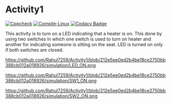 # Activity1
[![Cppcheck](https://github.com/Rahul7259/Activity1/actions/workflows/code.yml/badge.svg)](https://github.com/Rahul7259/Activity1/actions/workflows/code.yml)
[![Compile-Linux](https://github.com/Rahul7259/Activity1/actions/workflows/compile.yml/badge.svg)](https://github.com/Rahul7259/Activity1/actions/workflows/compile.yml)
[![Codacy Badge](https://app.codacy.com/project/badge/Grade/365857b90c764797bce70f9ec80b1a62)](https://www.codacy.com/gh/Rahul7259/Activity1/dashboard?utm_source=github.com&amp;utm_medium=referral&amp;utm_content=Rahul7259/Activity1&amp;utm_campaign=Badge_Grade)

This activity is to turn on a LED indicating that a heater is on. This done by using two switches in which one switch is used to turn on heater and another for indicating someone is sitting on the seat. LED is turned on only if both switches are closed.

https://github.com/Rahul7259/Activity1/blob/212e5ee0ed2b4be18ce2750bb388cb012a018926/simulation/LED_ON.png

https://github.com/Rahul7259/Activity1/blob/212e5ee0ed2b4be18ce2750bb388cb012a018926/simulation/SW1_ON.png

https://github.com/Rahul7259/Activity1/blob/212e5ee0ed2b4be18ce2750bb388cb012a018926/simulation/SW2_ON.png
